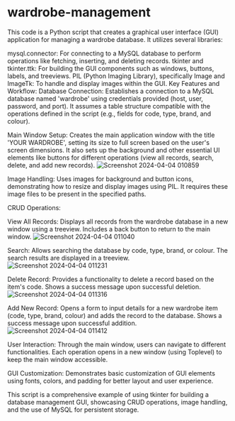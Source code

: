 # wardrobe-management
This code is a Python script that creates a graphical user interface (GUI) application for managing a wardrobe database. It utilizes several libraries:

mysql.connector: For connecting to a MySQL database to perform operations like fetching, inserting, and deleting records.
tkinter and tkinter.ttk: For building the GUI components such as windows, buttons, labels, and treeviews.
PIL (Python Imaging Library), specifically Image and ImageTk: To handle and display images within the GUI.
Key Features and Workflow:
Database Connection: Establishes a connection to a MySQL database named 'wardrobe' using credentials provided (host, user, password, and port). It assumes a table structure compatible with the operations defined in the script (e.g., fields for code, type, brand, and colour).

Main Window Setup: Creates the main application window with the title 'YOUR WARDROBE', setting its size to full screen based on the user's screen dimensions. It also sets up the background and other essential UI elements like buttons for different operations (view all records, search, delete, and add new records).
![Screenshot 2024-04-04 010859](https://github.com/youssefaim/wardrobe-management/assets/147152506/1092c163-d67d-4ac0-be66-2eff88dfe496)

Image Handling: Uses images for background and button icons, demonstrating how to resize and display images using PIL. It requires these image files to be present in the specified paths.

CRUD Operations:

View All Records: Displays all records from the wardrobe database in a new window using a treeview. Includes a back button to return to the main window.
![Screenshot 2024-04-04 011040](https://github.com/youssefaim/wardrobe-management/assets/147152506/24c90519-34be-46b1-ac04-0cad9302461e)

Search: Allows searching the database by code, type, brand, or colour. The search results are displayed in a treeview.
![Screenshot 2024-04-04 011231](https://github.com/youssefaim/wardrobe-management/assets/147152506/8945aa71-d3b9-427e-84b6-f26f0a62275f)

Delete Record: Provides a functionality to delete a record based on the item's code. Shows a success message upon successful deletion.
![Screenshot 2024-04-04 011316](https://github.com/youssefaim/wardrobe-management/assets/147152506/10ce363c-d391-4afe-b0a4-ce7cd7103618)

Add New Record: Opens a form to input details for a new wardrobe item (code, type, brand, colour) and adds the record to the database. Shows a success message upon successful addition.![Screenshot 2024-04-04 011412](https://github.com/youssefaim/wardrobe-management/assets/147152506/936cda1a-aa8c-48d4-bec2-25a8d18f6d8e)


User Interaction: Through the main window, users can navigate to different functionalities. Each operation opens in a new window (using Toplevel) to keep the main window accessible.

GUI Customization: Demonstrates basic customization of GUI elements using fonts, colors, and padding for better layout and user experience.

This script is a comprehensive example of using tkinter for building a database management GUI, showcasing CRUD operations, image handling, and the use of MySQL for persistent storage.

